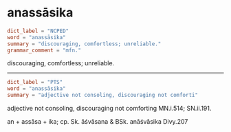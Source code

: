 # anassāsika

``` toml
dict_label = "NCPED"
word = "anassāsika"
summary = "discouraging, comfortless; unreliable."
grammar_comment = "mfn."
```

discouraging, comfortless; unreliable.

--------------------

``` toml
dict_label = "PTS"
word = "anassāsika"
summary = "adjective not consoling, discouraging not comforti"
```

adjective not consoling, discouraging not comforting MN.i.514; SN.ii.191.

an \+ assāsa \+ ika; cp. Sk. āśvāsana & BSk. anāśvāsika Divy.207

